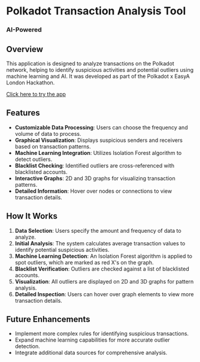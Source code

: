 # Polkadot Transaction Analysis Tool

### AI-Powered

## Overview

This application is designed to analyze transactions on the Polkadot network, helping to identify suspicious activities and potential outliers using machine learning and AI. It was developed as part of the Polkadot x EasyA London Hackathon.

[Click here to try the app](https://polkadot-app2-715cfeb3743d.herokuapp.com/)

## Features

- **Customizable Data Processing**: Users can choose the frequency and volume of data to process.
- **Graphical Visualization**: Displays suspicious senders and receivers based on transaction patterns.
- **Machine Learning Integration**: Utilizes Isolation Forest algorithm to detect outliers.
- **Blacklist Checking**: Identified outliers are cross-referenced with blacklisted accounts.
- **Interactive Graphs**: 2D and 3D graphs for visualizing transaction patterns.
- **Detailed Information**: Hover over nodes or connections to view transaction details.

## How It Works

1. **Data Selection**: Users specify the amount and frequency of data to analyze.
2. **Initial Analysis**: The system calculates average transaction values to identify potential suspicious activities.
3. **Machine Learning Detection**: An Isolation Forest algorithm is applied to spot outliers, which are marked as red X's on the graph.
4. **Blacklist Verification**: Outliers are checked against a list of blacklisted accounts.
5. **Visualization**: All outliers are displayed on 2D and 3D graphs for pattern analysis.
6. **Detailed Inspection**: Users can hover over graph elements to view more transaction details.

## Future Enhancements

- Implement more complex rules for identifying suspicious transactions.
- Expand machine learning capabilities for more accurate outlier detection.
- Integrate additional data sources for comprehensive analysis.


